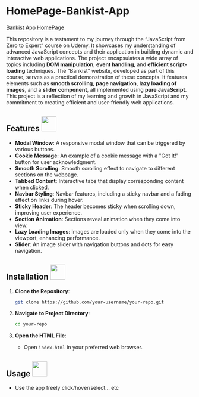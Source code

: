 # HomePage-Bankist-App
[Bankist App HomePage](https://scriptcrafterjs.github.io/Bankist-App-Home-Page/)

This repository is a testament to my journey through the “JavaScript from Zero to Expert” course on Udemy. It showcases my understanding of advanced JavaScript concepts and their application in building dynamic and interactive web applications. The project encapsulates a wide array of topics including **DOM manipulation**, **event handling**, and **efficient script-loading** techniques. The “Bankist” website, developed as part of this course, serves as a practical demonstration of these concepts. It features elements such as **smooth scrolling**, **page navigation**, **lazy loading of images**, and a **slider component**, all implemented using **pure JavaScript**. This project is a reflection of my learning and growth in JavaScript and my commitment to creating efficient and user-friendly web applications.

## Features <img src="https://github.com/ScriptCrafterJS/Bankist-App-Home-Page/assets/151676251/ec8168ca-3f7b-4118-8bd8-94381cb82d59" width="40">


- **Modal Window**: A responsive modal window that can be triggered by various buttons.
- **Cookie Message**: An example of a cookie message with a "Got It!" button for user acknowledgment.
- **Smooth Scrolling**: Smooth scrolling effect to navigate to different sections on the webpage.
- **Tabbed Content**: Interactive tabs that display corresponding content when clicked.
- **Navbar Styling**: Navbar features, including a sticky navbar and a fading effect on links during hover.
- **Sticky Header**: The header becomes sticky when scrolling down, improving user experience.
- **Section Animation**: Sections reveal animation when they come into view.
- **Lazy Loading Images**: Images are loaded only when they come into the viewport, enhancing performance.
- **Slider**: An image slider with navigation buttons and dots for easy navigation.

 ## Installation <img src="https://github.com/ScriptCrafterJS/Bankist-App-Home-Page/assets/151676251/913355e8-d060-4775-b228-f3d1964a1b42" width="40">

1. **Clone the Repository**: 
    ```bash
    git clone https://github.com/your-username/your-repo.git
    ```

2. **Navigate to Project Directory**:
    ```bash
    cd your-repo
    ```

3. **Open the HTML File**:
    - Open `index.html` in your preferred web browser.

## Usage <img src="https://github.com/ScriptCrafterJS/Bankist-App-Home-Page/assets/151676251/d64aeae7-e5e1-4265-ab1e-cb400fff1b64" width="40">

- Use the app freely click/hover/select... etc

